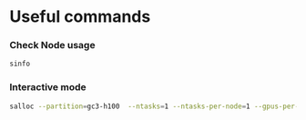 # Useful commands
### Check Node usage
```bash
sinfo
```
### Interactive mode

```bash
salloc --partition=gc3-h100  --ntasks=1 --ntasks-per-node=1 --gpus-per-node=1 --cpus-per-task=32 --time=60
```

